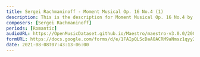 ```yaml
---
title: Sergei Rachmaninoff - Moment Musical Op. 16 No.4 (1)
description: This is the description for Moment Musical Op. 16 No.4 by Sergei Rachmaninoff
composers: [Sergei Rachmaninoff]
periods: [Romantic]
audioURL: https://OpenMusicDataset.github.io/Maestro/maestro-v3.0.0/2004/MIDI-Unprocessed_XP_08_R1_2004_04-06_ORIG_MID--AUDIO_08_R1_2004_05_Track05_wav--2.midi
formURL: https://docs.google.com/forms/d/e/1FAIpQLScDaAOACRM9aNmsz1qyy2crzLV7l9JeURgadRlBwxR1IzwghA/viewform
date: 2021-08-08T07:43:13-06:00
---
```

